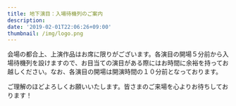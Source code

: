```yaml
---
title: 地下演目：入場待機列のご案内
description: 　
date: '2019-02-01T22:06:26+09:00'
thumbnail: /img/logo.png
---
```

会場の都合上、上演作品はお席に限りがございます。各演目の開場５分前から入場待機列を設けますので、お目当ての演目がある際にはお時間に余裕を持ってお越しください。なお、各演目の開場は開演時間の１０分前となっております。

ご理解のほどよろしくお願いいたします。皆さまのご来場を心よりお待ちしております！

